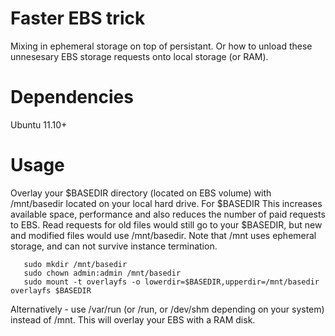 Faster EBS trick
================

Mixing in ephemeral storage on top of persistant. Or how to unload these unnesesary EBS storage requests onto local storage (or RAM).


Dependencies
============

Ubuntu 11.10+


Usage
=====

Overlay your $BASEDIR directory (located on EBS volume) with /mnt/basedir located on your local hard drive. 
For $BASEDIR This increases available space, performance and also reduces the number of paid requests to EBS. Read requests for old files would still go to your $BASEDIR, but new and modified files would use /mnt/basedir. 
Note that /mnt uses ephemeral storage, and can not survive instance termination.

       sudo mkdir /mnt/basedir
       sudo chown admin:admin /mnt/basedir
       sudo mount -t overlayfs -o lowerdir=$BASEDIR,upperdir=/mnt/basedir overlayfs $BASEDIR

Alternatively - use /var/run (or /run, or /dev/shm depending on your system) instead of /mnt. 
This will overlay your EBS with a RAM disk.
